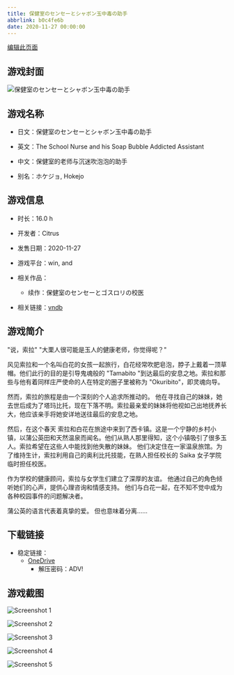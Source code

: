 ```yaml
---
title: 保健室のセンセーとシャボン玉中毒の助手
abbrlink: b0c4fe6b
date: 2020-11-27 00:00:00
---
```

[编辑此页面](https://github.com/ACG-3/ADV3-source/blob/main/source/_posts/games/%E4%BF%9D%E5%81%A5%E5%AE%A4%E3%81%AE%E3%82%BB%E3%83%B3%E3%82%BB%E3%83%BC%E3%81%A8%E3%82%B7%E3%83%A3%E3%83%9C%E3%83%B3%E7%8E%89%E4%B8%AD%E6%AF%92%E3%81%AE%E5%8A%A9%E6%89%8B.md)

## 游戏封面

![保健室のセンセーとシャボン玉中毒の助手](https://pan.timero.xyz/onedrive/img_lib_001/%E4%BF%9D%E5%81%A5%E5%AE%A4%E3%81%AE%E3%82%BB%E3%83%B3%E3%82%BB%E3%83%BC%E3%81%A8%E3%82%B7%E3%83%A3%E3%83%9C%E3%83%B3%E7%8E%89%E4%B8%AD%E6%AF%92%E3%81%AE%E5%8A%A9%E6%89%8B_cover.avif)


## 游戏名称

- 日文：保健室のセンセーとシャボン玉中毒の助手
- 英文：The School Nurse and his Soap Bubble Addicted Assistant
- 中文：保健室的老师与沉迷吹泡泡的助手

- 别名：ホケジョ, Hokejo


## 游戏信息

- 时长：16.0 h
- 开发者：Citrus
- 发售日期：2020-11-27
- 游戏平台：win, and
- 相关作品：
   - 续作：保健室のセンセーとゴスロリの校医

- 相关链接：[vndb](https://vndb.org/v28666)


## 游戏简介

"说，索拉"
"大栗人很可能是玉人的健康老师，你觉得呢？"

风见索拉和一个名叫白花的女孩一起旅行，白花经常吹肥皂泡，脖子上戴着一顶草帽。他们此行的目的是引导鬼魂般的 "Tamabito "到达最后的安息之地。索拉和那些与他有着同样庄严使命的人在特定的圈子里被称为 "Okuribito"，即灵魂向导。

然而，索拉的旅程是由一个深刻的个人追求所推动的。
他在寻找自己的妹妹，她去世后成为了塔玛比托，现在下落不明。索拉最亲爱的妹妹将他视如己出地抚养长大，他应该亲手将她安详地送往最后的安息之地。

然后，在这个春天
索拉和白花在旅途中来到了西卡镇。这是一个宁静的乡村小镇，以蒲公英田和天然温泉而闻名。他们从熟人那里得知，这个小镇吸引了很多玉人。索拉希望在这些人中能找到他失散的妹妹。
他们决定住在一家温泉旅馆。为了维持生计，索拉利用自己的奥利比托技能，在熟人担任校长的 Saika 女子学院临时担任校医。

作为学校的健康顾问，索拉与女学生们建立了深厚的友谊。
他通过自己的角色倾听她们的心声，提供心理咨询和情感支持。
他们与白花一起，在不知不觉中成为各种校园事件的问题解决者。

蒲公英的语言代表着真挚的爱。
但也意味着分离......




## 下载链接

- 稳定链接：
    - [OneDrive](https://pan.timero.xyz/onedrive/adv_lib_001/%E4%BF%9D%E5%81%A5%E5%AE%A4%E3%81%AE%E3%82%BB%E3%83%B3%E3%82%BB%E3%83%BC%E3%81%A8%E3%82%B7%E3%83%A3%E3%83%9C%E3%83%B3%E7%8E%89%E4%B8%AD%E6%AF%92%E3%81%AE%E5%8A%A9%E6%89%8B)
        - 解压密码：ADV!



## 游戏截图


![Screenshot 1](https://pan.timero.xyz/onedrive/img_lib_001/%E4%BF%9D%E5%81%A5%E5%AE%A4%E3%81%AE%E3%82%BB%E3%83%B3%E3%82%BB%E3%83%BC%E3%81%A8%E3%82%B7%E3%83%A3%E3%83%9C%E3%83%B3%E7%8E%89%E4%B8%AD%E6%AF%92%E3%81%AE%E5%8A%A9%E6%89%8B_Screenshot_1.avif)

![Screenshot 2](https://pan.timero.xyz/onedrive/img_lib_001/%E4%BF%9D%E5%81%A5%E5%AE%A4%E3%81%AE%E3%82%BB%E3%83%B3%E3%82%BB%E3%83%BC%E3%81%A8%E3%82%B7%E3%83%A3%E3%83%9C%E3%83%B3%E7%8E%89%E4%B8%AD%E6%AF%92%E3%81%AE%E5%8A%A9%E6%89%8B_Screenshot_2.avif)

![Screenshot 3](https://pan.timero.xyz/onedrive/img_lib_001/%E4%BF%9D%E5%81%A5%E5%AE%A4%E3%81%AE%E3%82%BB%E3%83%B3%E3%82%BB%E3%83%BC%E3%81%A8%E3%82%B7%E3%83%A3%E3%83%9C%E3%83%B3%E7%8E%89%E4%B8%AD%E6%AF%92%E3%81%AE%E5%8A%A9%E6%89%8B_Screenshot_3.avif)

![Screenshot 4](https://pan.timero.xyz/onedrive/img_lib_001/%E4%BF%9D%E5%81%A5%E5%AE%A4%E3%81%AE%E3%82%BB%E3%83%B3%E3%82%BB%E3%83%BC%E3%81%A8%E3%82%B7%E3%83%A3%E3%83%9C%E3%83%B3%E7%8E%89%E4%B8%AD%E6%AF%92%E3%81%AE%E5%8A%A9%E6%89%8B_Screenshot_4.avif)

![Screenshot 5](https://pan.timero.xyz/onedrive/img_lib_001/%E4%BF%9D%E5%81%A5%E5%AE%A4%E3%81%AE%E3%82%BB%E3%83%B3%E3%82%BB%E3%83%BC%E3%81%A8%E3%82%B7%E3%83%A3%E3%83%9C%E3%83%B3%E7%8E%89%E4%B8%AD%E6%AF%92%E3%81%AE%E5%8A%A9%E6%89%8B_Screenshot_5.avif)

